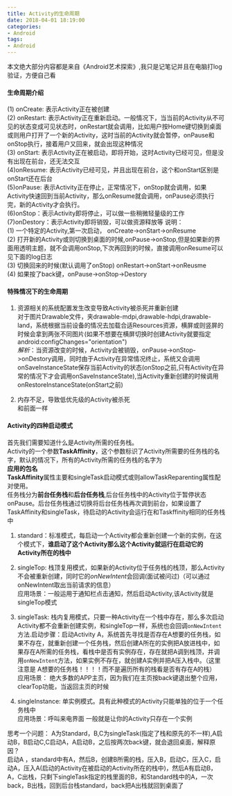 ```yaml
---
title: Activity的生命周期
date: 2018-04-01 18:19:00
categories:
- Android
tags:
- Android
---
```


本文绝大部分内容都是来自《Android艺术探索》,我只是记笔记并且在电脑打log验证，方便自己看

<!--more-->

#### 生命周期介绍  
(1) onCreate: 表示Activity正在被创建  
(2) onRestart: 表示Activity正在重新启动。一般情况下，当当前的Activity从不可见的状态变成可见状态时，onRestart就会调用，比如用户按Home键切换到桌面或则用户打开了一个新的Activity，这时当前的Activity就会暂停，onPause和onStop执行，接着用户又回来，就会出现这种情况  
(3) onStart: 表示Activity正在被启动，即将开始，这时Activity已经可见，但是没有出现在前台，还无法交互  
(4)onResume: 表示Activity已经可见，并且出现在前台，这个和onStart区别是onStart还在后台  
(5)onPause: 表示Activity正在停止，正常情况下，onStop就会调用，如果Activity快速回到当前Activity，那么onResume就会调用，onPause必须执行完，新的Activity才会执行。  
(6)onStop：表示Activity即将停止，可以做一些稍微轻量级的工作  
(7)onDestory：表示Activity即将销毁，可以做资源释放等 
说明：  
(1) 一个特定的Activity,第一次启动， onCreate->onStart->onResume  
(2) 打开新的Activity或则切换到桌面的时候,onPause->onStop,但是如果新的界面用透明主题，就不会调用onStop,下次再回到的时候，直接调用onResume可以见下面的log日志  
(3) 切换回来的时候(默认调用了onStop) onRestart->onStart->onReusme  
(4) 如果按了back键，onPause->onStop->Destory  



#### 特殊情况下的生命周期  
1. 资源相关的系统配置发生改变导致Activity被杀死并重新创建  
对于图片Drawable文件，夹drawable-mdpi,drawable-hdpi,drawable-land，系统根据当前设备的情况去加载合适Resources资源，横屏或则竖屏的时候会拿到两张不同图片(如果不想要在横屏切换时创建Activity就要指定android:configChanges="orientation")  
 *解析*：当资源改变的时候，Activity会被销毁，onPause->onStop->onDestory调用，同时由于Activity在异常情况终止，系统又会调用onSaveInstanceState保存当前Activity的状态(onStop之前,只有Activity在异常的情况下才会调用onSaveInstanceState),当Activity重新创建的时候调用onRestoreInstanceState(onStart之前)  
  
2. 内存不足，导致低优先级的Activity被杀死  
和前面一样  

#### Activity的四种启动模式  
  
首先我们需要知道什么是Activity所需的任务栈。  
Activity的一个参数**TaskAffinity**，这个参数标识了Activity所需要的任务栈的名字，默认的情况下，所有的Activity所需的任务栈的名字为  
**应用的包名**  
**TaskAffinity**属性主要和singleTask启动模式或则allowTaskReparenting属性配对使用。  
任务栈分为**前台任务栈**和**后台任务栈**,后台任务栈中的Activity位于暂停状态onPause。后台任务栈通过切换将后台任务栈再次调到前台，如果设置了TaskAffinity和singleTask，待启动的Activity会运行在和Taskffinity相同的任务栈中  
  
1. standard：标准模式，每启动一个Activity都会重新创建一个新的实例，在这个模式下，**谁启动了这个Activity那么这个Activity就运行在启动它的Activity所在的栈中**  
2. singleTop: 栈顶复用模式，如果新的Activity位于任务栈的栈顶，那么Activity不会被重新创建，同时它的*onNewIntent*会回调(面试被问过)（可以通过onNewIntent取出当前请求的信息）  
应用场景：一般运用于通知栏点击通知，然后启动Activity,该Activity就是singleTop模式  

3. singleTask: 栈内复用模式，只要一种Activity在一个栈中存在，那么多次启动Activity都不会重新创建实例，和singleTop一样，系统也会回调`onNewIntent`方法.启动步骤：启动Activity A，系统首先寻找是否存在A想要的任务栈，如果不存在，就重新创建一个任务栈，然后创建A所在的实例把A放进栈中，如果存在A所需的任务栈，看栈中是否有实例存在，存在就把A调到栈顶，并调用`onNewIntent`方法，如果实例不存在，就创建A实例并把A压入栈中。（这里注意是 A想要的任务栈！！！！而不是遍历所有的栈看是否有存在A的栈）  
应用场景： 绝大多数的APP主页，因为我们在主页按back键退出整个应用，clearTop功能，当返回主页的时候
4. singleInstance: 单实例模式。具有此种模式的Activity只能单独的位于一个任务栈中  
应用场景：呼叫来电界面 一般就是让你的Activity只存在一个实例 

思考一个问题： A为Standard，B,C为singleTask(指定了栈和原先的不一样),A启动B，B启动C,C启动A，A启动B，之后按两次back键，就会退回桌面，解释原因？    
启动A ，standard中有A，然后B，创建B所需的栈，压入B，启动C，压入C，启动A，压入A(启动的Activity在被启动的Activity所在的栈中)，然后A有启动B，A，C出栈，只剩下singleTask指定的栈里面的B，和Standard栈中的A，一次back，B出栈，回到后台栈standard，back把A出栈就回到桌面了  

 



